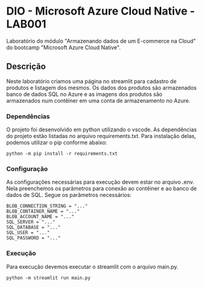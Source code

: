 # DIO - Microsoft Azure Cloud Native - LAB001
Laboratório do módulo "Armazenando dados de um E-commerce na Cloud" do bootcamp "Microsoft Azure Cloud Native".

## Descrição
Neste laboratório criamos uma página no streamlit para cadastro de produtos e listagem dos mesmos. Os dados dos produtos são armazenados banco de dados SQL no Azure e as imagens dos produtos são armazenados num contêiner em uma conta de armazenamento no Azure.

### Dependências
O projeto foi desenvolvido em python utilizando o vscode. As dependências do projeto estão listadas no arquivo requirements.txt. Para instalação delas, podemos utilizar o pip conforme abaixo:
```
python -m pip install -r requirements.txt
```

### Configuração
As configurações necessárias para execução devem estar no arquivo .env. Nela preenchemos os parâmetros para conexão ao contêiner e ao banco de dados de SQL. Segue os parâmetros necessários:
```
BLOB_CONNECTION_STRING = "..."
BLOB_CONTAINER_NAME = "..."
BLOB_ACCOUNT_NAME = "..."
SQL_SERVER = "..."
SQL_DATABASE = "..."
SQL_USER = "..."
SQL_PASSWORD = "..."
```

### Execução
Para execução devemos executar o streamlit com o arquivo main.py.
```
python -m streamlit run main.py
```
